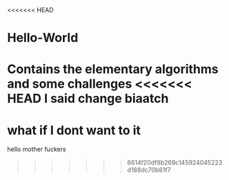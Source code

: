 <<<<<<< HEAD
# Hello-World
Contains the elementary algorithms and some challenges
<<<<<<< HEAD
I said change biaatch
=======
what if I dont want to it
=======
hello mother fuckers
>>>>>>> 6614f20df8b269c145924045223d188dc70b81f7

